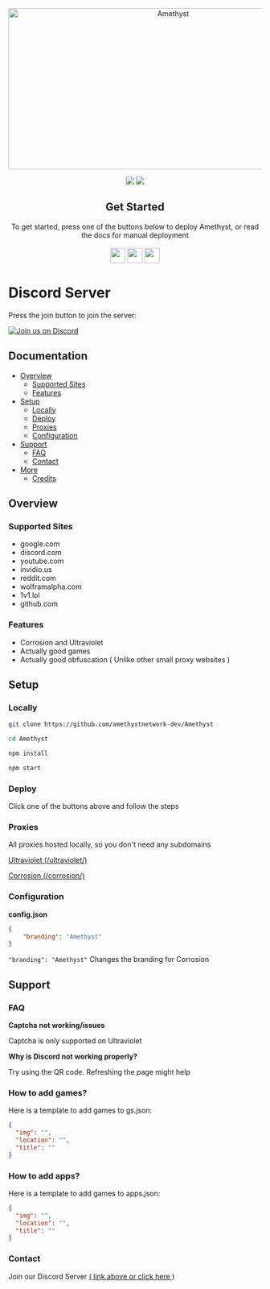 <div align="center">

<img src="https://socialify.git.ci/amethystnetwork-dev/Amethyst/image?description=1&forks=1&issues=1&logo=https%3A%2F%2Fraw.githubusercontent.com%2Famethystnetwork-dev%2FAmethyst%2Fmain%2Fpublic%2Fassets%2Fimg%2Flogo.png&name=1&owner=1&pattern=Solid&stargazers=1&theme=Light" alt="Amethyst" width="640" height="320" />

<a href="" alt="Made with NodeJS"><img src="https://img.shields.io/badge/Made%20with-Node.JS-6DA55F?style=for-the-badge&logo=node.js&logoColor=white"></a> 
<a href="https://github.com/amethystnetwork-dev/Amethyst/graphs/contributors/" alt=""><img src="https://img.shields.io/github/contributors/amethystnetwork-dev/Amethyst?style=for-the-badge"></a>

</div>

<div align="center">
         <h2>Get Started</h2>
         <a>To get started, press one of the buttons below to deploy Amethyst, or read the docs for manual deployment</a>
         <br>
         <br>
<a href="https://heroku.com/deploy?template=https://github.com/amethystnetwork-dev/Amethyst"><img height="30px" src="https://img.shields.io/badge/heroku-%23430098.svg?style=for-the-badge&logo=heroku&logoColor=white"><img></a>
<a href="https://github.com/amethystnetwork-dev/Amethyst/blob/main/deploy/About-Replit.md"><img height="30px" src="https://raw.githubusercontent.com/amethystnetwork-dev/Amethyst/main/deploy/replit.svg"><img></a>
<a href="https://railway.app/new/template?template=https://github.com/amethystnetwork-dev/Amethyst"><img height="30px" src="https://img.shields.io/badge/Railway-%234f0599.svg?style=for-the-badge&logo=railway&logoColor=white"><img></a>
</div>

# Discord Server

Press the join button to join the server:

[![Join us on Discord](https://invidget.switchblade.xyz/J3VPy5Vy8x?theme=light)](https://discord.gg/J3VPy5Vy8x)

## Documentation

- [Overview](#overview)
  - [Supported Sites](#supported-sites)
  - [Features](#features)
- [Setup](#setup)
  - [Locally](#locally)
  - [Deploy](#deploy)
  - [Proxies](#proxies)
  - [Configuration](#configuration)
- [Support](#support)
  - [FAQ](#faq)
  - [Contact](#contact)
- [More](#more)
  - [Credits](#credits)

## Overview

### Supported Sites

- google.com
- discord.com
- youtube.com
- invidio.us
- reddit.com
- wolframalpha.com
- 1v1.lol
- github.com

### Features

- Corrosion and Ultraviolet
- Actually good games
- Actually good obfuscation ( Unlike other small proxy websites )

## Setup

### Locally

```sh
git clone https://github.com/amethystnetwork-dev/Amethyst

cd Amethyst

npm install

npm start
```

### Deploy

Click one of the buttons above and follow the steps

### Proxies

All proxies hosted locally, so you don't need any subdomains

[Ultraviolet (/ultraviolet/)](https://github.com/titaniumnetwork-dev/Ultraviolet)

[Corrosion (/corrosion/)](https://github.com/titaniumnetwork-dev/Corrosion)

### Configuration

**config.json**

```json
{
    "branding": "Amethyst"
}
```

`"branding": "Amethyst"` Changes the branding for Corrosion

## Support

### FAQ

**Captcha not working/issues**

Captcha is only supported on Ultraviolet

**Why is Discord not working properly?**

Try using the QR code. Refreshing the page might help

### How to add games?

Here is a template to add games to gs.json:

```json
{
  "img": "",
  "location": "",
  "title": ""
}
```

### How to add apps?

Here is a template to add games to apps.json:

```json
{
  "img": "",
  "location": "",
  "title": ""
}
```

### Contact

Join our Discord Server [( link above or click here )](#discord-server)

<!-- ### Credits -->
